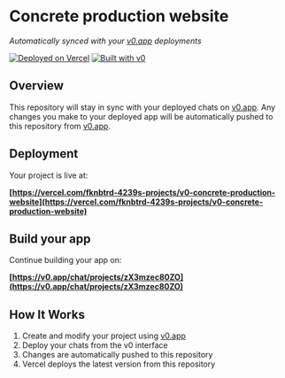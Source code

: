 # Concrete production website

*Automatically synced with your [v0.app](https://v0.app) deployments*

[![Deployed on Vercel](https://img.shields.io/badge/Deployed%20on-Vercel-black?style=for-the-badge&logo=vercel)](https://vercel.com/fknbtrd-4239s-projects/v0-concrete-production-website)
[![Built with v0](https://img.shields.io/badge/Built%20with-v0.app-black?style=for-the-badge)](https://v0.app/chat/projects/zX3mzec80ZO)

## Overview

This repository will stay in sync with your deployed chats on [v0.app](https://v0.app).
Any changes you make to your deployed app will be automatically pushed to this repository from [v0.app](https://v0.app).

## Deployment

Your project is live at:

**[https://vercel.com/fknbtrd-4239s-projects/v0-concrete-production-website](https://vercel.com/fknbtrd-4239s-projects/v0-concrete-production-website)**

## Build your app

Continue building your app on:

**[https://v0.app/chat/projects/zX3mzec80ZO](https://v0.app/chat/projects/zX3mzec80ZO)**

## How It Works

1. Create and modify your project using [v0.app](https://v0.app)
2. Deploy your chats from the v0 interface
3. Changes are automatically pushed to this repository
4. Vercel deploys the latest version from this repository
